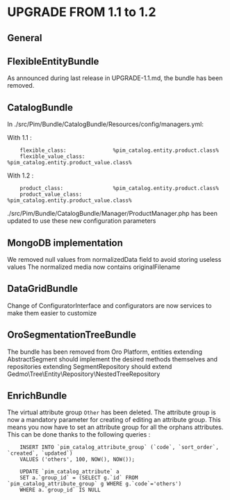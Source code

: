 UPGRADE FROM 1.1 to 1.2
=======================

General
-------

FlexibleEntityBundle
--------------------

As announced during last release in UPGRADE-1.1.md, the bundle has been removed.

CatalogBundle
-------------

In ./src/Pim/Bundle/CatalogBundle/Resources/config/managers.yml:

With 1.1 :
```
    flexible_class:               %pim_catalog.entity.product.class%
    flexible_value_class:         %pim_catalog.entity.product_value.class%
```

With 1.2 :
```
    product_class:                %pim_catalog.entity.product.class%
    product_value_class:          %pim_catalog.entity.product_value.class%
```

./src/Pim/Bundle/CatalogBundle/Manager/ProductManager.php has been updated to use these new configuration parameters


MongoDB implementation
----------------------

We removed null values from normalizedData field to avoid storing useless values
The normalized media now contains originalFilename

DataGridBundle
--------------

Change of ConfiguratorInterface and configurators are now services to make them easier to customize

OroSegmentationTreeBundle
--------------

The bundle has been removed from Oro Platform, entities extending AbstractSegment should implement the desired
methods themselves and repositories extending SegmentRepository should extend Gedmo\Tree\Entity\Repository\NestedTreeRepository

EnrichBundle
--------------
The virtual attribute group `Other` has been deleted. The attribute group is now a mandatory parameter for creating of editing
an attribute group. This means you now have to set an attribute group for all the orphans attributes. This can be done
thanks to the following queries :

```
    INSERT INTO `pim_catalog_attribute_group` (`code`, `sort_order`, `created`, `updated`)
    VALUES ('others', 100, NOW(), NOW());

    UPDATE `pim_catalog_attribute` a
    SET a.`group_id` = (SELECT g.`id` FROM `pim_catalog_attribute_group` g WHERE g.`code`='others')
    WHERE a.`group_id` IS NULL
```
